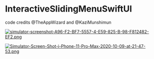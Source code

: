 # InteractiveSlidingMenuSwiftUI

code credits @TheAppWizard and @KaziMunshimun

[![simulator-screenshot-A96-F2-BF7-5557-4-E59-825-B-98-F812482-EF2.png](https://i.postimg.cc/C1MCwxR5/simulator-screenshot-A96-F2-BF7-5557-4-E59-825-B-98-F812482-EF2.png)](https://postimg.cc/063Kfxd1)

[![Simulator-Screen-Shot-i-Phone-11-Pro-Max-2020-10-09-at-21-47-53.png](https://i.postimg.cc/bvw91RhL/Simulator-Screen-Shot-i-Phone-11-Pro-Max-2020-10-09-at-21-47-53.png)](https://postimg.cc/ZWXNSp0y)
